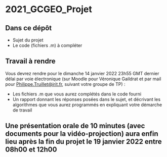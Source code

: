 # 2021_GCGEO_Projet

Dans ce dépôt 
-------------
- Sujet du projet
- Le code (fichiers .m) à compléter


Travail à rendre 
----------------

Vous devrez rendre pour le dimanche 14 janvier 2022 23h55 GMT dernier délai par voie électronique (sur Moodle pour Véronique Gaildrat et par mail pour Philippe.Truillet@irit.fr, suivant votre groupe de TP) : 

- Les fichiers .m que vous aurez complétés dans le code fourni
- Un rapport donnant les réponses posées dans le sujet, et décrivant les algorithmes que vous aurez programmés en expliquant votre démarche de travail


Une présentation orale de 10 minutes (avec documents pour la vidéo-projection) aura enfin lieu après la fin du projet le 19 janvier 2022 entre 08h00 et 12h00
-----------------------------------
